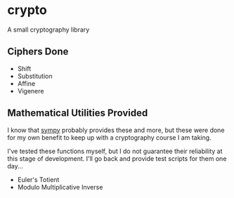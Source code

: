 # crypto
A small cryptography library

## Ciphers Done
- Shift
- Substitution
- Affine
- Vigenere

## Mathematical Utilities Provided
I know that [sympy](https://www.sympy.org/en/index.html) probably
provides these and more, but these were done for my own benefit
to keep up with a cryptography course I am taking.

I've tested these functions myself, but I do not guarantee their
reliability at this stage of development. I'll go back and provide
test scripts for them one day...

- Euler's Totient
- Modulo Multiplicative Inverse